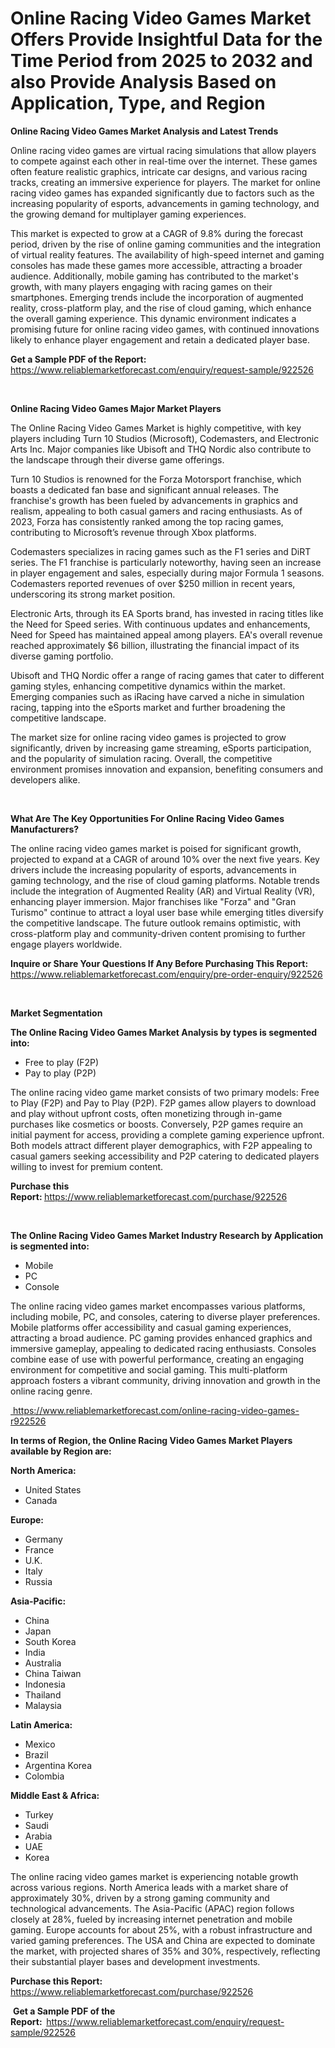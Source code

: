 <p><h1>Online Racing Video Games Market Offers Provide Insightful Data for the Time Period from 2025 to 2032 and also Provide Analysis Based on Application, Type, and Region</h1></p><p><strong>Online Racing Video Games Market Analysis and Latest Trends</strong></p>
<p><p>Online racing video games are virtual racing simulations that allow players to compete against each other in real-time over the internet. These games often feature realistic graphics, intricate car designs, and various racing tracks, creating an immersive experience for players. The market for online racing video games has expanded significantly due to factors such as the increasing popularity of esports, advancements in gaming technology, and the growing demand for multiplayer gaming experiences. </p><p>This market is expected to grow at a CAGR of 9.8% during the forecast period, driven by the rise of online gaming communities and the integration of virtual reality features. The availability of high-speed internet and gaming consoles has made these games more accessible, attracting a broader audience. Additionally, mobile gaming has contributed to the market's growth, with many players engaging with racing games on their smartphones. Emerging trends include the incorporation of augmented reality, cross-platform play, and the rise of cloud gaming, which enhance the overall gaming experience. This dynamic environment indicates a promising future for online racing video games, with continued innovations likely to enhance player engagement and retain a dedicated player base.</p></p>
<p><strong>Get a Sample PDF of the Report:&nbsp;</strong> <a href="https://www.reliablemarketforecast.com/enquiry/request-sample/922526?utm_campaign=1842&utm_medium=2&utm_source=Github&utm_content=ia&utm_term=18042025&utm_id=online-racing-video-games">https://www.reliablemarketforecast.com/enquiry/request-sample/922526</a></p>
<p>&nbsp;</p>
<p><strong>Online Racing Video Games Major Market Players</strong></p>
<p><p>The Online Racing Video Games Market is highly competitive, with key players including Turn 10 Studios (Microsoft), Codemasters, and Electronic Arts Inc. Major companies like Ubisoft and THQ Nordic also contribute to the landscape through their diverse game offerings. </p><p>Turn 10 Studios is renowned for the Forza Motorsport franchise, which boasts a dedicated fan base and significant annual releases. The franchise's growth has been fueled by advancements in graphics and realism, appealing to both casual gamers and racing enthusiasts. As of 2023, Forza has consistently ranked among the top racing games, contributing to Microsoft’s revenue through Xbox platforms.</p><p>Codemasters specializes in racing games such as the F1 series and DiRT series. The F1 franchise is particularly noteworthy, having seen an increase in player engagement and sales, especially during major Formula 1 seasons. Codemasters reported revenues of over $250 million in recent years, underscoring its strong market position.</p><p>Electronic Arts, through its EA Sports brand, has invested in racing titles like the Need for Speed series. With continuous updates and enhancements, Need for Speed has maintained appeal among players. EA's overall revenue reached approximately $6 billion, illustrating the financial impact of its diverse gaming portfolio.</p><p>Ubisoft and THQ Nordic offer a range of racing games that cater to different gaming styles, enhancing competitive dynamics within the market. Emerging companies such as iRacing have carved a niche in simulation racing, tapping into the eSports market and further broadening the competitive landscape.</p><p>The market size for online racing video games is projected to grow significantly, driven by increasing game streaming, eSports participation, and the popularity of simulation racing. Overall, the competitive environment promises innovation and expansion, benefiting consumers and developers alike.</p></p>
<p>&nbsp;</p>
<p><strong>What Are The Key Opportunities For Online Racing Video Games Manufacturers?</strong></p>
<p><p>The online racing video games market is poised for significant growth, projected to expand at a CAGR of around 10% over the next five years. Key drivers include the increasing popularity of esports, advancements in gaming technology, and the rise of cloud gaming platforms. Notable trends include the integration of Augmented Reality (AR) and Virtual Reality (VR), enhancing player immersion. Major franchises like "Forza" and "Gran Turismo" continue to attract a loyal user base while emerging titles diversify the competitive landscape. The future outlook remains optimistic, with cross-platform play and community-driven content promising to further engage players worldwide.</p></p>
<p><strong>Inquire or Share Your Questions If Any Before Purchasing This Report:</strong> <a href="https://www.reliablemarketforecast.com/enquiry/pre-order-enquiry/922526?utm_campaign=1842&utm_medium=2&utm_source=Github&utm_content=ia&utm_term=18042025&utm_id=online-racing-video-games">https://www.reliablemarketforecast.com/enquiry/pre-order-enquiry/922526</a></p>
<p>&nbsp;</p>
<p><strong>Market Segmentation</strong></p>
<p><strong>The Online Racing Video Games Market Analysis by types is segmented into:</strong></p>
<p><ul><li>Free to play (F2P)</li><li>Pay to play (P2P)</li></ul></p>
<p><p>The online racing video game market consists of two primary models: Free to Play (F2P) and Pay to Play (P2P). F2P games allow players to download and play without upfront costs, often monetizing through in-game purchases like cosmetics or boosts. Conversely, P2P games require an initial payment for access, providing a complete gaming experience upfront. Both models attract different player demographics, with F2P appealing to casual gamers seeking accessibility and P2P catering to dedicated players willing to invest for premium content.</p></p>
<p><strong>Purchase this Report:&nbsp;</strong><a href="https://www.reliablemarketforecast.com/purchase/922526?utm_campaign=1842&utm_medium=2&utm_source=Github&utm_content=ia&utm_term=18042025&utm_id=online-racing-video-games">https://www.reliablemarketforecast.com/purchase/922526</a></p>
<p>&nbsp;</p>
<p><strong>The Online Racing Video Games Market Industry Research by Application is segmented into:</strong></p>
<p><ul><li>Mobile</li><li>PC</li><li>Console</li></ul></p>
<p><p>The online racing video games market encompasses various platforms, including mobile, PC, and consoles, catering to diverse player preferences. Mobile platforms offer accessibility and casual gaming experiences, attracting a broad audience. PC gaming provides enhanced graphics and immersive gameplay, appealing to dedicated racing enthusiasts. Consoles combine ease of use with powerful performance, creating an engaging environment for competitive and social gaming. This multi-platform approach fosters a vibrant community, driving innovation and growth in the online racing genre.</p></p>
<p><a href="https://www.reliablemarketforecast.com/online-racing-video-games-r922526?utm_campaign=1842&utm_medium=2&utm_source=Github&utm_content=ia&utm_term=18042025&utm_id=online-racing-video-games">&nbsp;https://www.reliablemarketforecast.com/online-racing-video-games-r922526</a></p>
<p><strong>In terms of Region, the Online Racing Video Games Market Players available by Region are:</strong></p>
<p>
    <p> <strong> North America: </strong>
        <ul>
            <li>United States</li>
            <li>Canada</li>
        </ul>
        </p> 
    <p> <strong> Europe: </strong>
        <ul>
            <li>Germany</li>
            <li>France</li>
            <li>U.K.</li>
            <li>Italy</li>
            <li>Russia</li>
        </ul>
        </p> 
    <p> <strong> Asia-Pacific: </strong>
        <ul>
            <li>China</li>
            <li>Japan</li>
            <li>South Korea</li>
            <li>India</li>
            <li>Australia</li>
            <li>China Taiwan</li>
            <li>Indonesia</li>
            <li>Thailand</li>
            <li>Malaysia</li>
        </ul>
        </p> 
    <p> <strong> Latin America: </strong>
        <ul>
            <li>Mexico</li>
            <li>Brazil</li>
            <li>Argentina Korea</li>
            <li>Colombia</li>
        </ul>
        </p> 
    <p> <strong> Middle East & Africa: </strong>
        <ul>
            <li>Turkey</li>
            <li>Saudi</li>
            <li>Arabia</li>
            <li>UAE</li>
            <li>Korea</li>
        </ul>
    </p>
    </p>
<p><p>The online racing video games market is experiencing notable growth across various regions. North America leads with a market share of approximately 30%, driven by a strong gaming community and technological advancements. The Asia-Pacific (APAC) region follows closely at 28%, fueled by increasing internet penetration and mobile gaming. Europe accounts for about 25%, with a robust infrastructure and varied gaming preferences. The USA and China are expected to dominate the market, with projected shares of 35% and 30%, respectively, reflecting their substantial player bases and development investments.</p></p>
<p><strong>Purchase this Report: </strong><a href="https://www.reliablemarketforecast.com/purchase/922526?utm_campaign=1842&utm_medium=2&utm_source=Github&utm_content=ia&utm_term=18042025&utm_id=online-racing-video-games">https://www.reliablemarketforecast.com/purchase/922526</a></p>
<p>&nbsp;<strong>Get a Sample PDF of the Report:&nbsp;&nbsp;</strong><a href="https://www.reliablemarketforecast.com/enquiry/request-sample/922526?utm_campaign=1842&utm_medium=2&utm_source=Github&utm_content=ia&utm_term=18042025&utm_id=online-racing-video-games">https://www.reliablemarketforecast.com/enquiry/request-sample/922526</a></p>
<p><strong></strong></p>
<p><p></p><p></p><p></p></p>
